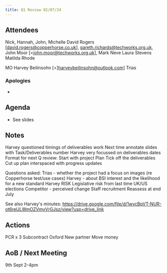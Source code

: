 ```yaml
---
title: Q1 Review 02/07/24
---
```


## Attendees
Nick, Hannah, John, Michelle
David Rogers [david.rogers@copperhorse.co.uk], 
gareth.richards@techworks.org.uk,
John Moor [<john.moor@techworks.org.uk], 
Mark Neve
Laura Stevens
Matilda Rhode

MO
Harvey Beilinsohn [<]harveybeilinsohn@outlook.com]
Trias


### Apologies
- 

## Agenda
- See slides

## Notes
Harvey questioned timings of deliverables work
Next time annotate slides with Task/Deliverables number
Harvey very focussed on deliverables dates
Format for next Q review:
Start with project Plan
Tick off the deliverables
Cut up plan interspaced with progress updates

Questions asked:
Trias - whether the project had a focus on images (re Copperhorse test/use cases)
Harvey - about BSI interest and the likelihood for a new standard
Harvey RISK
Legislative risk from last time
UK/US elections
Competitor - perceived change
Staff recruitment
Reassess at end July

See also Harvey's minutes: https://drive.google.com/file/d/1wvcBpVT-NUR-ot6reULWmOZVmyVrGJsz/view?usp=drive_link


## Actions
PCR x 3
Subcontract
Oxford
New partner
Move money

## AoB / Next Meeting
9th Sept 2-4pm